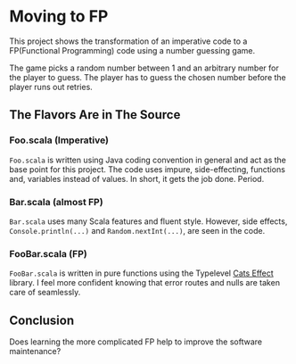 # Moving to FP

This project shows the transformation of an imperative code to a FP(Functional Programming) code using a number guessing game.  

The game picks a random number between 1 and an arbitrary number for the player to guess. The player has to guess the chosen number before the player runs out retries. 

## The Flavors Are in The Source
### Foo.scala (Imperative)

`Foo.scala` is written using Java coding convention in general and act as the base point for this project. The code uses impure, side-effecting, functions and, variables instead of values. In short, it gets the job done. Period.

### Bar.scala (almost FP)

`Bar.scala` uses many Scala features and fluent style. However, side effects, 
`Console.println(...)` and `Random.nextInt(...)`, are seen in the code.

### FooBar.scala (FP)

`FooBar.scala` is written in pure functions using the Typelevel [Cats Effect](https://typelevel.org/cats-effect/) library. I feel more confident 
knowing that error routes and nulls are taken care of seamlessly.

## Conclusion

Does learning the more complicated FP help to improve the software maintenance?